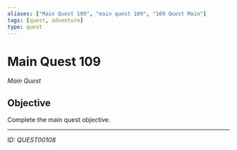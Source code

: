 ```yaml
---
aliases: ["Main Quest 109", "main quest 109", "109 Quest Main"]
tags: [quest, adventure]
type: quest
---
```


# Main Quest 109

*Main Quest*

## Objective
Complete the main quest objective.

---
*ID: QUEST00108*